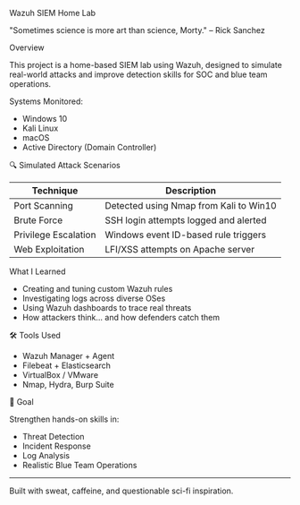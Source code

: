 
  Wazuh SIEM Home Lab 

 "Sometimes science is more art than science, Morty." – Rick Sanchez

 Overview

This project is a home-based SIEM lab using Wazuh, designed to simulate real-world attacks and improve detection skills for SOC and blue team operations.

Systems Monitored:
-  Windows 10
-  Kali Linux
-  macOS
-  Active Directory (Domain Controller)

 🔍 Simulated Attack Scenarios

| Technique           | Description                                |
|---------------------|--------------------------------------------|
| Port Scanning       | Detected using Nmap from Kali to Win10     |
| Brute Force         | SSH login attempts logged and alerted      |
| Privilege Escalation| Windows event ID-based rule triggers       |
| Web Exploitation    | LFI/XSS attempts on Apache server          |

 What I Learned

- Creating and tuning custom Wazuh rules
- Investigating logs across diverse OSes
- Using Wazuh dashboards to trace real threats
- How attackers think... and how defenders catch them


🛠️ Tools Used

- Wazuh Manager + Agent
- Filebeat + Elasticsearch
- VirtualBox / VMware
- Nmap, Hydra, Burp Suite

🎯 Goal

Strengthen hands-on skills in:
- Threat Detection
- Incident Response
- Log Analysis
- Realistic Blue Team Operations

---

Built with sweat, caffeine, and questionable sci-fi inspiration.
